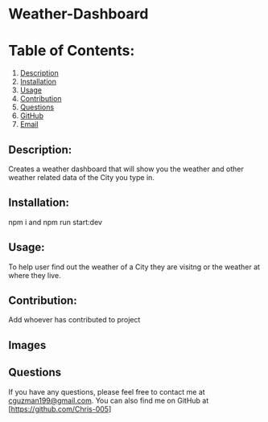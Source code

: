 # Weather-Dashboard

# Table of Contents:

1. [Description](#description)
2. [Installation](#installation)
3. [Usage](#usage)
4. [Contribution](#contribution)
5. [Questions](#questions)
6. [GitHub](#github)
7. [Email](#email)

## Description:
Creates a weather dashboard that will show you the weather and other weather related data of the City you type in. 

## Installation:
npm i and npm run start:dev

## Usage:
To help user find out the weather of a City they are visitng or the weather at where they live. 

## Contribution:
Add whoever has contributed to project


 ## Images


## Questions

If you have any questions, please feel free to contact me at cguzman199@gmail.com.
You can also find me on GitHub at [https://github.com/Chris-005]
